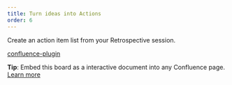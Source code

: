 ```yaml
---
title: Turn ideas into Actions
order: 6
---
```


Create an action item list from your Retrospective session.

[confluence-plugin](howTo:confluence-plugin)

**Tip**: Embed this board as a interactive document into any Confluence page. 
[Learn more](https://help.realtimeboard.com/support/solutions/articles/11000036073-realtimeboard-plugin-for-confluence)
